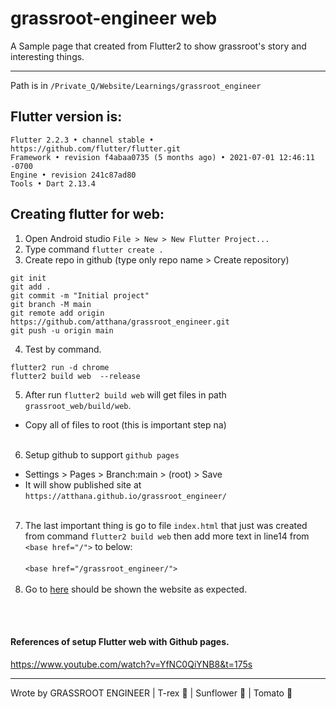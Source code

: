 # grassroot-engineer web
A Sample page that created from Flutter2 to show grassroot's story and interesting things.



---

Path is in `/Private_Q/Website/Learnings/grassroot_engineer`

## Flutter version is: 
```
Flutter 2.2.3 • channel stable • https://github.com/flutter/flutter.git
Framework • revision f4abaa0735 (5 months ago) • 2021-07-01 12:46:11 -0700
Engine • revision 241c87ad80
Tools • Dart 2.13.4
```
## Creating flutter for web:

1. Open Android studio `File > New > New Flutter Project...`
2. Type command `flutter create .`
3. Create repo in github (type only repo name > Create repository)
```
git init
git add .
git commit -m "Initial project"
git branch -M main
git remote add origin https://github.com/atthana/grassroot_engineer.git
git push -u origin main
```
4. Test by command.
```
flutter2 run -d chrome
flutter2 build web  --release
```
5. After run `flutter2 build web` will get files in path `grassroot_web/build/web`.
-  Copy all of files to root (this is important step na)
<br><br>
6. Setup github to support `github pages`
- Settings > Pages > Branch:main > (root) > Save
- It will show published site at `https://atthana.github.io/grassroot_engineer/`
<br><br>
7. The last important thing is go to file `index.html` that just was created from command `flutter2 build web` then add more text in line14 from `<base href="/">` to below:<br><br>
```<base href="/grassroot_engineer/">```
<br><br>
8. Go to [here](https://atthana.github.io/grassroot_engineer/) should be shown the website as expected.

<br><br>

#### References of setup Flutter web with Github pages.
https://www.youtube.com/watch?v=YfNC0QiYNB8&t=175s

---
Wrote by GRASSROOT ENGINEER | T-rex :t-rex: | Sunflower :sunflower: | Tomato :tomato:

